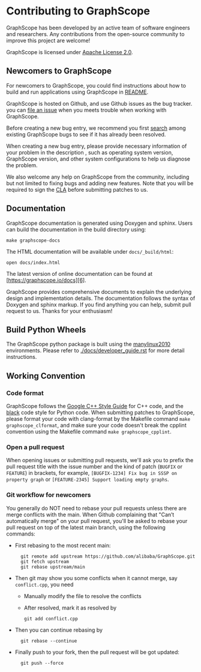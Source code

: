 Contributing to GraphScope
==========================

GraphScope has been developed by an active team of software engineers and
researchers. Any contributions from the open-source community to improve this
project are welcome!

GraphScope is licensed under [Apache License 2.0][1].

Newcomers to GraphScope
-----------------------

For newcomers to GraphScope, you could find instructions about how to build
and run applications using GraphScope in [README][2].

GraphScope is hosted on Github, and use Github issues as the bug tracker.
you can [file an issue][3] when you meets trouble when working with GraphScope.

Before creating a new bug entry, we recommend you first [search][4] among existing
GraphScope bugs to see if it has already been resolved.

When creating a new bug entry, please provide necessary information of your
problem in the description , such as operating system version, GraphScope
version, and other system configurations to help us diagnose the problem.

We also welcome any help on GraphScope from the community, including but not
limited to fixing bugs and adding new features. Note that you will be required to
sign the [CLA][5] before submitting patches to us.

Documentation
-------------

GraphScope documentation is generated using Doxygen and sphinx. Users can build
the documentation in the build directory using:

    make graphscope-docs

The HTML documentation will be available under `docs/_build/html`:

    open docs/index.html

The latest version of online documentation can be found at [https://graphscope.io/docs][6].

GraphScope provides comprehensive documents to explain the underlying
design and implementation details. The documentation follows the syntax
of Doxygen and sphinx markup. If you find anything you can help, submit 
pull request to us. Thanks for your enthusiasm!

Build Python Wheels
-------------------

The GraphScope python package is built using the [manylinux2010][7] environments.
Please refer to [./docs/developer_guide.rst][8] for more detail instructions. 

Working Convention
------------------

### Code format

GraphScope follows the [Google C++ Style Guide][9] for C++ code, and the [black][10] code
style for Python code. When submitting patches to GraphScope, please format your code
with clang-format by the Makefile command `make graphscope_clformat`, and make sure
your code doesn't break the cpplint convention using the Makefile command `make graphscope_cpplint`.

### Open a pull request

When opening issues or submitting pull requests, we'll ask you to prefix the
pull request title with the issue number and the kind of patch (`BUGFIX` or `FEATURE`)
in brackets, for example, `[BUGFIX-1234] Fix bug in SSSP on property graph`
or `[FEATURE-2345] Support loading empty graphs`.

### Git workflow for newcomers

You generally do NOT need to rebase your pull requests unless there are merge
conflicts with the main. When Github complaining that "Can’t automatically merge"
on your pull request, you'll be asked to rebase your pull request on top of
the latest main branch, using the following commands:

+ First rebasing to the most recent main:

        git remote add upstream https://github.com/alibaba/GraphScope.git
        git fetch upstream
        git rebase upstream/main

+ Then git may show you some conflicts when it cannot merge, say `conflict.cpp`,
  you need
  - Manually modify the file to resolve the conflicts
  - After resolved, mark it as resolved by

        git add conflict.cpp

+ Then you can continue rebasing by

        git rebase --continue

+ Finally push to your fork, then the pull request will be got updated:

        git push --force

[1]: https://github.com/alibaba/GraphScope/blob/main/LICENSE
[2]: https://github.com/alibaba/GraphScope/blob/main/README.md
[3]: https://github.com/v6d-io/v6d/issues/new/new
[4]: https://github.com/v6d-io/v6d/pulls
[5]: https://cla-assistant.io/alibaba/GraphScope
[6]: https://graphscope.io/docs
[7]: https://github.com/pypa/manylinux
[8]: ./docs/developer_guide.rst
[9]: https://google.github.io/styleguide/cppguide.html
[10]: https://github.com/psf/black
